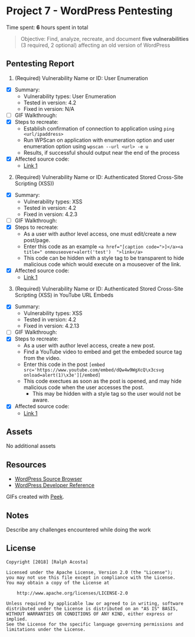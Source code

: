 # Project 7 - WordPress Pentesting

Time spent: **6** hours spent in total

> Objective: Find, analyze, recreate, and document **five vulnerabilities** (3 required, 2 optional) affecting an old version of WordPress

## Pentesting Report

1. (Required) Vulnerability Name or ID: User Enumeration
  - [x] Summary: 
    - Vulnerability types: User Enumeration
    - Tested in version: 4.2
    - Fixed in version: N/A
  - [ ] GIF Walkthrough: 
  - [x] Steps to recreate:
  	- Establish confirmation of connection to application using ```ping <url/ipaddress>```
  	- Run WPScan on application with enumeration option and user enumeration option using ```wpscan --url <url> -e u```
  	- Results, if successful should output near the end of the process
  - [x] Affected source code:
    - [Link 1](https://www.wpwhitesecurity.com/wordpress-username-disclosure-vulnerability/)
2. (Required) Vulnerability Name or ID: Authenticated Stored Cross-Site Scripting (XSS))
  - [x] Summary: 
    - Vulnerability types: XSS
    - Tested in version: 4.2
    - Fixed in version: 4.2.3
  - [ ] GIF Walkthrough: 
  - [x] Steps to recreate: 
  	- As a user with author level access, one must edit/create a new post/page.
  	- Enter this code as an example ```<a href="[caption code=">]</a><a title=" onmouseover=alert('test')  ">link</a>```
  	- This code can be hidden with a style tag to be transparent to hide malicious code which would execute on a mouseover of the link.
  - [x] Affected source code:
    - [Link 1](https://wpvulndb.com/vulnerabilities/8111)
3. (Required) Vulnerability Name or ID: Authenticated Stored Cross-Site Scripting (XSS) in YouTube URL Embeds
  - [x] Summary: 
    - Vulnerability types: XSS
    - Tested in version: 4.2
    - Fixed in version: 4.2.13
  - [ ] GIF Walkthrough: 
  - [x] Steps to recreate: 
  	- As a user with author level access, create a new post.
  	- Find a YouTube video to embed and get the embeded source tag from the video.
  	- Enter this code in the post ```[embed src='https://www.youtube.com/embed/dQw4w9WgXcQ\x3csvg onload=alert(1)\x3e'][/embed]```
  	- This code exectues as soon as the post is opened, and may hide malicious code when the user accesses the post.
  		- This may be hidden with a style tag so the user would not be aware.
  - [x] Affected source code:
    - [Link 1](https://wpvulndb.com/vulnerabilities/8768)

## Assets

No additional assets

## Resources

- [WordPress Source Browser](https://core.trac.wordpress.org/browser/)
- [WordPress Developer Reference](https://developer.wordpress.org/reference/)

GIFs created with [Peek](https://github.com/phw/peek).

## Notes

Describe any challenges encountered while doing the work

## License

    Copyright [2018] [Ralph Acosta]

    Licensed under the Apache License, Version 2.0 (the "License");
    you may not use this file except in compliance with the License.
    You may obtain a copy of the License at

        http://www.apache.org/licenses/LICENSE-2.0

    Unless required by applicable law or agreed to in writing, software
    distributed under the License is distributed on an "AS IS" BASIS,
    WITHOUT WARRANTIES OR CONDITIONS OF ANY KIND, either express or implied.
    See the License for the specific language governing permissions and
    limitations under the License.